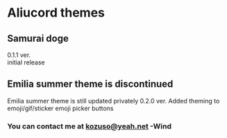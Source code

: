 # Aliucord themes
## Samurai doge
0.1.1 ver.   
initial release
## Emilia summer theme is discontinued
Emilia summer theme is still updated privately
0.2.0 ver.
Added theming to emoji/gif/sticker emoji picker buttons
### You can contact me at kozuso@yeah.net -Wind

